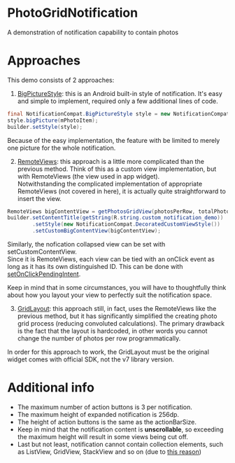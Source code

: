 # PhotoGridNotification
A demonstration of notification capability to contain photos

# Approaches
This demo consists of 2 approaches:
1. [BigPictureStyle](https://developer.android.com/reference/android/support/v4/app/NotificationCompat.BigPictureStyle.html): this is an Android built-in style of notification. It's easy and simple to implement, required only a few additional lines of code. 
```java 
final NotificationCompat.BigPictureStyle style = new NotificationCompat.BigPictureStyle();
style.bigPicture(mPhotoItem);
builder.setStyle(style);
```
Because of the easy implementation, the feature with be limited to merely one picture for the whole notification.

2. [RemoteViews](https://developer.android.com/reference/android/widget/RemoteViews.html): this approach is a little more complicated than the previous method. Think of this as a custom view implementation, but with RemoteViews (the view used in app widget).  
Notwithstanding the complicated implementation of appropriate RemoteViews (not covered in here), it is actually quite straightforward to insert the view.
```java
RemoteViews bigContentView = getPhotosGridView(photosPerRow, totalPhotos);
builder.setContentTitle(getString(R.string.custom_notification_demo))
        .setStyle(new NotificationCompat.DecoratedCustomViewStyle())
        .setCustomBigContentView(bigContentView);
```
Similarly, the nofication collapsed view can be set with setCustomContentView.  
Since it is RemoteViews, each view can be tied with an onClick event as long as it has its own distinguished ID. This can be done with [setOnClickPendingIntent](https://developer.android.com/reference/android/widget/RemoteViews.html).

Keep in mind that in some circumstances, you will have to thoughtfully think about how you layout your view to perfectly suit the notification space.

3. [GridLayout](https://developer.android.com/reference/android/widget/GridLayout.html): this approach still, in fact, uses the RemoteViews like the previous method, but it has significantly simplified the creating photo grid process (reducing convoluted calculations). The primary drawback is the fact that the layout is hardcoded, in other words you cannot change the number of photos per row programmatically.

In order for this approach to work, the GridLayout must be the original widget comes with official SDK, not the v7 library version. 

# Additional info
* The maximum number of action buttons is 3 per notification.
* The maximum height of expanded notification is 256dp.
* The height of action buttons is the same as the actionBarSize.
* Keep in mind that the notification content is **unscrollable**, so exceeding the maximum height will result in some views being cut off.
* Last but not least, notification cannot contain collection elements, such as ListView, GridView, StackView and so on (due to [this reason](https://stackoverflow.com/a/42504612/8707464))

